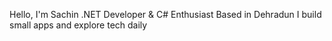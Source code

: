   Hello, I'm Sachin
 .NET Developer & C# Enthusiast
Based in Dehradun
 I build small apps and explore tech daily

